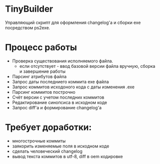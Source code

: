 # TinyBuilder
Управляющий скрипт для оформления changelog'a и сборки exe посредством ps2exe.
# Процесс работы
 * Проверка существования исполняемого файла.
     * если отсутствует - ввод базовой версии файла вручную, сборка и завершение работы
  * Парсинг атрибутов файла
  * Запрос даты последниего коммита exe файла
  * Запрос коммитов исходоного кода с даты изменения .exe
  * Парсинг коммитов построчно
  * Счёт версии с учетом последних коммитов
  * Редактирование синопсиса в исходном коде
  * Запрос diff'a и формирование changelog'a
# Требует доработки:
  * многострочные коммиты
  * заякорить изменяемые поля в искодном коде
  * сделать человеческий changelog
  * вывод текста коммитов в utf-8, diff в oem кодировке
